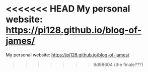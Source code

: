 <<<<<<< HEAD
My personal website:
https://pi128.github.io/blog-of-james/
=======
My personal website: https://pi128.github.io/blog-of-james/
>>>>>>> 9d98604 (the finale???)

